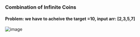 ### Combination of Infinite Coins

#### Problem: we have to acheive the target =10, input arr: [2,3,5,7]

![image](https://github.com/mukeshwebs/DSA/assets/53649320/0aa5ce71-6ece-491e-be96-984dd8f3126a)
